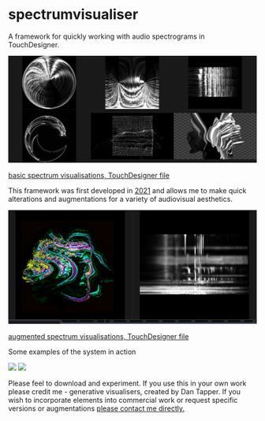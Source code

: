# spectrumvisualiser
A framework for quickly working with audio spectrograms in TouchDesigner.

<img src="https://github.com/atarilover123/spectrumvisualiser/blob/main/Screen%20Shot%202022-04-19%20at%202.26.42%20PM.png" width="800">

[basic spectrum visualisations, TouchDesigner file](https://github.com/atarilover123/spectrumvisualiser/blob/main/Spectrum_visualisers.toe)

This framework was first developed in [2021](https://www.instagram.com/p/CUq_bLgrGNf/) and allows me to make quick alterations and augmentations for a variety of audiovisual aesthetics.

<img src="https://raw.githubusercontent.com/atarilover123/spectrumvisualiser/main/Screen%20Shot%202022-05-07%20at%201.51.32%20PM.png" width="800">

[augmented spectrum visualisations, TouchDesigner file](https://github.com/atarilover123/spectrumvisualiser/blob/main/Spectrum_visualisers_3Ddisplace%2BNoise.1.toe)

Some examples of the system in action

<img src="https://raw.githubusercontent.com/atarilover123/spectrumvisualiser/main/blob.34.jpg" width="400">
<img src="https://raw.githubusercontent.com/atarilover123/spectrumvisualiser/main/spectrum.27.png" width="400">

Please feel to download and experiment. If you use this in your own work please credit me - generative visualisers, created by Dan Tapper.
If you wish to incorporate elements into commercial work or request specific versions or augmentations [please contact me directly.](https://www.dantappersounddesign.com/)

